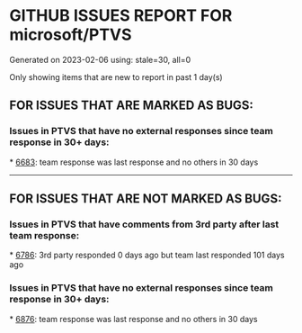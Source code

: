 
# GITHUB ISSUES REPORT FOR microsoft/PTVS


Generated on 2023-02-06 using: stale=30, all=0


Only showing items that are new to report in past 1 day(s)


## FOR ISSUES THAT ARE MARKED AS BUGS:


### Issues in PTVS that have no external responses since team response in 30+ days:


\* [6683](https://github.com/microsoft/PTVS/issues/6683 "After deleting and re-creating, conda env will not appear in the list."): team response was last response and no others in 30 days

---

## FOR ISSUES THAT ARE NOT MARKED AS BUGS:


### Issues in PTVS that have comments from 3rd party after last team response:


\* [6786](https://github.com/microsoft/PTVS/issues/6786 "Autocomplete after open brackets replaces entire line of code"): 3rd party responded 0 days ago but team last responded 101 days ago

### Issues in PTVS that have no external responses since team response in 30+ days:


\* [6876](https://github.com/microsoft/PTVS/issues/6876 "Extract method only works on one line and rename doesn't work at all"): team response was last response and no others in 30 days
